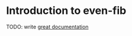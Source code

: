 # Introduction to even-fib

TODO: write [great documentation](http://jacobian.org/writing/great-documentation/what-to-write/)
